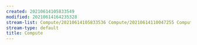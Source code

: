 ```yaml
---
created: 20210614105833549
modified: 20210614164235328
stream-list: Compute/20210614105833536 Compute/20210614110047255 Compute/20210614110234152 Compute/20210614110300187 Compute/20210614110835301
stream-type: default
title: Compute
---
```


